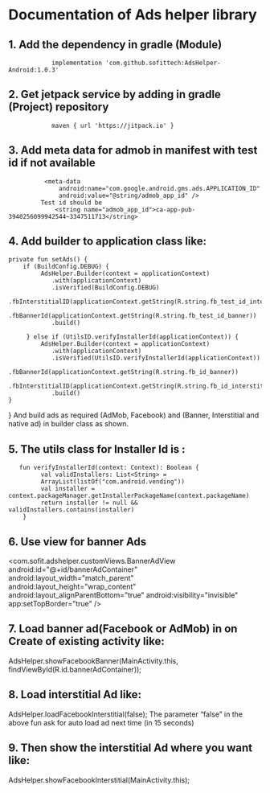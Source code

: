#                                Documentation of Ads helper library
## 1.	Add the dependency in gradle (Module)   
                implementation 'com.github.sofittech:AdsHelper-Android:1.0.3'


## 2.	Get jetpack service by adding in gradle (Project)  repository
                maven { url 'https://jitpack.io' }

## 3.	Add meta data for admob in manifest with test id if not available 
              <meta-data
                  android:name="com.google.android.gms.ads.APPLICATION_ID"
                  android:value="@string/admob_app_id" />
             Test id should be 
                 <string name="admob_app_id">ca-app-pub-3940256099942544~3347511713</string>

## 4.	Add builder to application class like:

   	private fun setAds() {
        if (BuildConfig.DEBUG) {
             AdsHelper.Builder(context = applicationContext)
                .with(applicationContext)
                .isVerified(BuildConfig.DEBUG)
                .fbInterstitialID(applicationContext.getString(R.string.fb_test_id_interstitial))
                .fbBannerId(applicationContext.getString(R.string.fb_test_id_banner))
                .build()

         } else if (UtilsID.verifyInstallerId(applicationContext)) {
             AdsHelper.Builder(context = applicationContext)
                .with(applicationContext)
                .isVerified(UtilsID.verifyInstallerId(applicationContext))
                .fbBannerId(applicationContext.getString(R.string.fb_id_banner))
                .fbInterstitialID(applicationContext.getString(R.string.fb_id_interstitial))
                .build()
    }
}
  And build ads as required (AdMob, Facebook) and (Banner, Interstitial and native ad) in builder class as shown.

## 5.	The utils class for Installer Id is :

       fun verifyInstallerId(context: Context): Boolean {
             val validInstallers: List<String> =
             ArrayList(listOf("com.android.vending"))
             val installer = context.packageManager.getInstallerPackageName(context.packageName)
             return installer != null && validInstallers.contains(installer)
        }





## 6.	 Use view for banner Ads
<com.sofit.adshelper.customViews.BannerAdView
    android:id="@+id/bannerAdContainer"
    android:layout_width="match_parent"
    android:layout_height="wrap_content"
    android:layout_alignParentBottom="true"
    android:visibility="invisible"
    app:setTopBorder="true" />

## 7.	Load banner ad(Facebook or AdMob) in on Create of existing activity like:
 AdsHelper.showFacebookBanner(MainActivity.this, findViewById(R.id.bannerAdContainer));

## 8.	Load interstitial Ad like:
AdsHelper.loadFacebookInterstitial(false);
The parameter “false” in the above fun ask for auto load ad next time (in 15 seconds)

## 9.	Then show the interstitial Ad where you want like:
AdsHelper.showFacebookInterstitial(MainActivity.this);





                   


